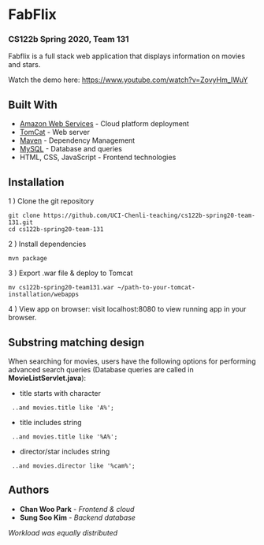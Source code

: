 # FabFlix

### CS122b Spring 2020, Team 131

Fabflix is a full stack web application that displays information on movies and stars.

Watch the demo here: https://www.youtube.com/watch?v=ZovyHm_lWuY


## Built With

* [Amazon Web Services](https://aws.amazon.com/) - Cloud platform deployment
* [TomCat](https://tomcat.apache.org/) - Web server
* [Maven](https://maven.apache.org/) - Dependency Management
* [MySQL](https://www.mysql.com/) - Database and queries
* HTML, CSS, JavaScript - Frontend technologies


## Installation

1 ) Clone the git repository
```
git clone https://github.com/UCI-Chenli-teaching/cs122b-spring20-team-131.git
cd cs122b-spring20-team-131
```

2 ) Install dependencies
```
mvn package
```

3 ) Export .war file & deploy to Tomcat
```
mv cs122b-spring20-team131.war ~/path-to-your-tomcat-installation/webapps
```

4 ) View app on browser: visit localhost:8080 to view running app in your browser.


## Substring matching design

When searching for movies, users have the following options for performing advanced search queries
(Database queries are called in **MovieListServlet.java**):
* title starts with character
```
 ..and movies.title like 'A%';
```
* title includes string
```
 ..and movies.title like '%A%';
```
* director/star includes string
```
 ..and movies.director like '%cam%';
```


## Authors

* **Chan Woo Park** - *Frontend & cloud*
* **Sung Soo Kim** - *Backend database*

*Workload was equally distributed*